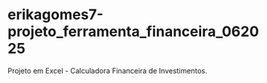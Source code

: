 # erikagomes7-projeto_ferramenta_financeira_062025
Projeto em Excel - Calculadora Financeira de Investimentos.
